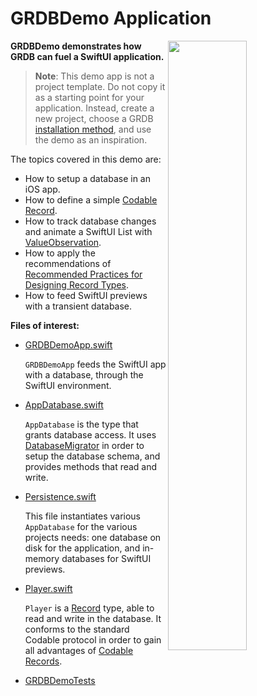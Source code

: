 GRDBDemo Application
====================

<img align="right" src="https://github.com/groue/GRDB.swift/raw/master/Documentation/DemoApps/GRDBDemo/Screenshot.png" width="50%">

**GRDBDemo demonstrates how GRDB can fuel a SwiftUI application.**

> **Note**: This demo app is not a project template. Do not copy it as a starting point for your application. Instead, create a new project, choose a GRDB [installation method](../../../README.md#installation), and use the demo as an inspiration.

The topics covered in this demo are:

- How to setup a database in an iOS app.
- How to define a simple [Codable Record](../../../README.md#codable-records).
- How to track database changes and animate a SwiftUI List with [ValueObservation](https://swiftpackageindex.com/groue/grdb.swift/documentation/grdb/valueobservation).
- How to apply the recommendations of [Recommended Practices for Designing Record Types](https://swiftpackageindex.com/groue/grdb.swift/documentation/grdb/recordrecommendedpractices).
- How to feed SwiftUI previews with a transient database.

**Files of interest:**

- [GRDBDemoApp.swift](GRDBDemo/GRDBDemoApp.swift)
    
    `GRDBDemoApp` feeds the SwiftUI app with a database, through the SwiftUI environment.

- [AppDatabase.swift](GRDBDemo/Database/AppDatabase.swift)
    
    `AppDatabase` is the type that grants database access. It uses [DatabaseMigrator](https://swiftpackageindex.com/groue/grdb.swift/documentation/grdb/databasemigrator) in order to setup the database schema, and provides methods that read and write.

- [Persistence.swift](GRDBDemo/Database/Persistence.swift)
    
    This file instantiates various `AppDatabase` for the various projects needs: one database on disk for the application, and in-memory databases for SwiftUI previews.

- [Player.swift](GRDBDemo/Database/Models/Player.swift)
    
    `Player` is a [Record](../../../README.md#records) type, able to read and write in the database. It conforms to the standard Codable protocol in order to gain all advantages of [Codable Records](../../../README.md#codable-records).

- [GRDBDemoTests](GRDBDemoTests)
